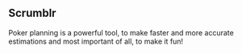 ## Scrumblr
Poker planning is a powerful tool, to make faster and more accurate estimations and most important of all, to make it fun!
